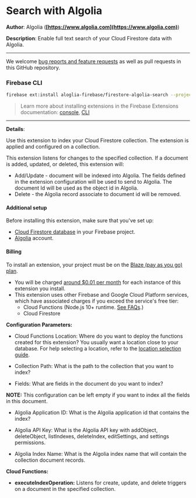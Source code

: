 # Search with Algolia

**Author**: Algolia (**[https://www.algolia.com](https://www.algolia.com)**)

**Description**: Enable full text search of your Cloud Firestore data with Algolia.

---

We welcome [bug reports and feature requests](https://github.com/algolia/algolia-firebase-extension/issues/new) as well as pull requests in this GitHub repository.

### Firebase CLI

```bash
firebase ext:install aloglia-firebase/firestore-algolia-search --project=<your-project-id>
```

> Learn more about installing extensions in the Firebase Extensions documentation: [console](https://firebase.google.com/docs/extensions/install-extensions?platform=console), [CLI](https://firebase.google.com/docs/extensions/install-extensions?platform=cli)

---

**Details**:

Use this extension to index your Cloud Firestore collection.  The extension is applied and configured on a collection.

This extension listens for changes to the specified collection. If a document is added, updated, or deleted, this
extension will:

- Add/Update - document will be indexed into Algolia.  The fields defined in the extension configuration will be used to send to Algolia.  The document Id will be used as the object id in Algolia.
- Delete - the Algolia record associate to document id will be removed.

#### Additional setup

Before installing this extension, make sure that you've set up:
- [Cloud Firestore database](https://firebase.google.com/docs/firestore/quickstart) in your Firebase project.
- [Algolia](https://www.algolia.com/) account.


#### Billing

To install an extension, your project must be on the
[Blaze (pay as you go) plan][blaze-pricing].

- You will be charged [around $0.01 per month][pricing-examples] for each
  instance of this extension you install.
- This extension uses other Firebase and Google Cloud Platform services,
  which have associated charges if you exceed the service's free tier:
    - Cloud Functions (Node.js 10+ runtime. [See FAQs][faq].)
    - Cloud Firestore

[blaze-pricing]: https://firebase.google.com/pricing
[pricing-examples]: https://cloud.google.com/functions/pricing#pricing_examples
[faq]: https://firebase.google.com/support/faq#expandable-24

**Configuration Parameters:**

- Cloud Functions Location: Where do you want to deploy the functions created for this extension? You usually want a location close to your database. For help selecting a location, refer to the [location selection guide](https://firebase.google.com/docs/functions/locations).

- Collection Path: What is the path to the collection that you want to index?

- Fields: What are fields in the document do you want to index?

**NOTE:** This configuration can be left empty if you want to index all the fields in this document.

- Algolia Application ID: What is the Algolia application id that contains the index?

- Algolia API Key: What is the Algolia API key with addObject, deleteObject, listIndexes, deleteIndex, editSettings, and settings permissions.

- Algolia Index Name: What is the Algolia index name that will contain the collection document records.

**Cloud Functions:**

- **executeIndexOperation:** Listens for create, update, and delete triggers on a document in the specified collection.

